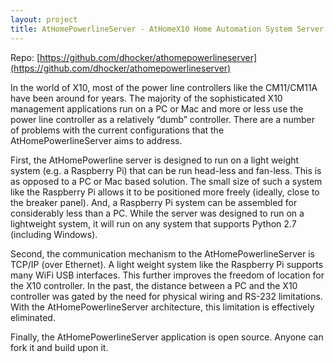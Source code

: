 ```yaml
---
layout: project
title: AtHomePowerlineServer - AtHomeX10 Home Automation System Server
---
```


Repo: [https://github.com/dhocker/athomepowerlineserver](https://github.com/dhocker/athomepowerlineserver)

In the world of X10, most of the power line controllers like the CM11/CM11A have been around for years. The majority of the
sophisticated X10 management applications run on a PC or Mac and more or less use the power line controller as a relatively
“dumb” controller. There are a number of problems with the current configurations that the AtHomePowerlineServer aims to
address.

First, the AtHomePowerline server is designed to run on a light weight system (e.g. a Raspberry Pi) that can be run head-less
and fan-less. This is as opposed to a PC or Mac based solution. The small size of such a system like the Raspberry Pi allows
it to be positioned more freely (ideally, close to the breaker panel). And, a Raspberry Pi system can be assembled for
considerably less than a PC. While the server was designed to run on a lightweight system, it will run on any system that
supports Python 2.7 (including Windows).

Second, the communication mechanism to the AtHomePowerlineServer is TCP/IP (over Ethernet). A light weight system like the
Raspberry Pi supports many WiFi USB interfaces. This further improves the freedom of location for the X10 controller. In the
past, the distance between a PC and the X10 controller was gated by the need for physical wiring and RS-232 limitations. With
the AtHomePowerlineServer architecture, this limitation is effectively eliminated. 

Finally, the AtHomePowerlineServer application is open source. Anyone can fork it and build upon it. 
